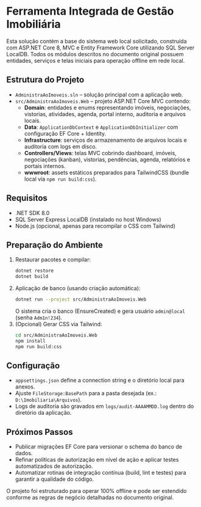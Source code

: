 # Ferramenta Integrada de Gestão Imobiliária

Esta solução contém a base do sistema web local solicitado, construída com ASP.NET Core 8, MVC e Entity Framework Core utilizando SQL Server LocalDB. Todos os módulos descritos no documento original possuem entidades, serviços e telas iniciais para operação offline em rede local.

## Estrutura do Projeto

- `AdministraAoImoveis.sln` – solução principal com a aplicação web.
- `src/AdministraAoImoveis.Web` – projeto ASP.NET Core MVC contendo:
  - **Domain**: entidades e enums representando imóveis, negociações, vistorias, atividades, agenda, portal interno, auditoria e arquivos locais.
  - **Data**: `ApplicationDbContext` e `ApplicationDbInitializer` com configuração EF Core + Identity.
  - **Infrastructure**: serviços de armazenamento de arquivos locais e auditoria com logs em disco.
  - **Controllers/Views**: telas MVC cobrindo dashboard, imóveis, negociações (kanban), vistorias, pendências, agenda, relatórios e portais internos.
  - **wwwroot**: assets estáticos preparados para TailwindCSS (bundle local via `npm run build:css`).

## Requisitos

- .NET SDK 8.0
- SQL Server Express LocalDB (instalado no host Windows)
- Node.js (opcional, apenas para recompilar o CSS com Tailwind)

## Preparação do Ambiente

1. Restaurar pacotes e compilar:
   ```bash
   dotnet restore
   dotnet build
   ```
2. Aplicação de banco (usando criação automática):
   ```bash
   dotnet run --project src/AdministraAoImoveis.Web
   ```
   O sistema cria o banco (EnsureCreated) e gera usuário `admin@local` (senha `Adm1n!234`).
3. (Opcional) Gerar CSS via Tailwind:
   ```bash
   cd src/AdministraAoImoveis.Web
   npm install
   npm run build:css
   ```

## Configuração

- `appsettings.json` define a connection string e o diretório local para anexos.
- Ajuste `FileStorage:BasePath` para a pasta desejada (ex.: `D:\Imobiliaria\Arquivos`).
- Logs de auditoria são gravados em `logs/audit-AAAAMMDD.log` dentro do diretório da aplicação.

## Próximos Passos

- Publicar migrações EF Core para versionar o schema do banco de dados.
- Refinar políticas de autorização em nível de ação e aplicar testes automatizados de autorização.
- Automatizar rotinas de integração contínua (build, lint e testes) para garantir a qualidade do código.

O projeto foi estruturado para operar 100% offline e pode ser estendido conforme as regras de negócio detalhadas no documento original.
